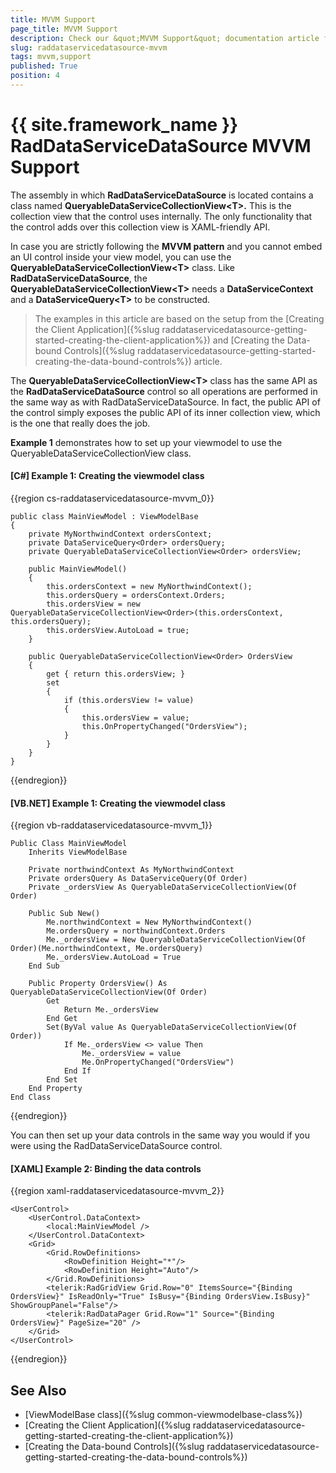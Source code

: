 ```yaml
---
title: MVVM Support
page_title: MVVM Support
description: Check our &quot;MVVM Support&quot; documentation article for the RadDataServiceDataSource {{ site.framework_name }} control.
slug: raddataservicedatasource-mvvm
tags: mvvm,support
published: True
position: 4
---
```


# {{ site.framework_name }} RadDataServiceDataSource MVVM Support

The assembly in which __RadDataServiceDataSource__ is located contains a class named __QueryableDataServiceCollectionView&lt;T&gt;.__ This is the collection view that the control uses internally. The only functionality that the control adds over this collection view is XAML-friendly API.

In case you are strictly following the __MVVM pattern__ and you cannot embed an UI control inside your view model, you can use the __QueryableDataServiceCollectionView&lt;T&gt;__ class. Like __RadDataServiceDataSource__, the __QueryableDataServiceCollectionView&lt;T&gt;__ needs a __DataServiceContext__ and a __DataServiceQuery&lt;T&gt;__ to be constructed.

>The examples in this article are based on the setup from the [Creating the Client Application]({%slug raddataservicedatasource-getting-started-creating-the-client-application%}) and [Creating the Data-bound Controls]({%slug raddataservicedatasource-getting-started-creating-the-data-bound-controls%}) article.

The __QueryableDataServiceCollectionView&lt;T&gt;__ class has the same API as the __RadDataServiceDataSource__ control so all operations are performed in the same way as with RadDataServiceDataSource. In fact, the public API of the control simply exposes the public API of its inner collection view, which is the one that really does the job.

**Example 1** demonstrates how to set up your viewmodel to use the QueryableDataServiceCollectionView class.

#### __[C#] Example 1: Creating the viewmodel class__

{{region cs-raddataservicedatasource-mvvm_0}}

	public class MainViewModel : ViewModelBase
    {
        private MyNorthwindContext ordersContext;
        private DataServiceQuery<Order> ordersQuery;
		private QueryableDataServiceCollectionView<Order> ordersView;

		public MainViewModel()
		{
			this.ordersContext = new MyNorthwindContext();
			this.ordersQuery = ordersContext.Orders;
			this.ordersView = new QueryableDataServiceCollectionView<Order>(this.ordersContext, this.ordersQuery);
			this.ordersView.AutoLoad = true;
		}

        public QueryableDataServiceCollectionView<Order> OrdersView
		{
            get { return this.ordersView; }
            set 
			{
				if (this.ordersView != value)
				{
					this.ordersView = value;
					this.OnPropertyChanged("OrdersView");
				}
			}
        }
    }
{{endregion}}

#### __[VB.NET] Example 1: Creating the viewmodel class__

{{region vb-raddataservicedatasource-mvvm_1}}

	Public Class MainViewModel
		Inherits ViewModelBase

		Private northwindContext As MyNorthwindContext
		Private ordersQuery As DataServiceQuery(Of Order)
		Private _ordersView As QueryableDataServiceCollectionView(Of Order)

		Public Sub New()
			Me.northwindContext = New MyNorthwindContext()
			Me.ordersQuery = northwindContext.Orders
			Me._ordersView = New QueryableDataServiceCollectionView(Of Order)(Me.northwindContext, Me.ordersQuery)
			Me._ordersView.AutoLoad = True
		End Sub

		Public Property OrdersView() As QueryableDataServiceCollectionView(Of Order)
			Get
				Return Me._ordersView
			End Get
			Set(ByVal value As QueryableDataServiceCollectionView(Of Order))
				If Me._ordersView <> value Then
					Me._ordersView = value
					Me.OnPropertyChanged("OrdersView")
				End If
			End Set
		End Property
	End Class
{{endregion}}

You can then set up your data controls in the same way you would if you were using the RadDataServiceDataSource control.

#### __[XAML] Example 2: Binding the data controls__

{{region xaml-raddataservicedatasource-mvvm_2}}
	
	<UserControl>
		<UserControl.DataContext>
			<local:MainViewModel />
		</UserControl.DataContext>
		<Grid>
			<Grid.RowDefinitions>
				<RowDefinition Height="*"/>
				<RowDefinition Height="Auto"/>
			</Grid.RowDefinitions>
			<telerik:RadGridView Grid.Row="0" ItemsSource="{Binding OrdersView}" IsReadOnly="True" IsBusy="{Binding OrdersView.IsBusy}" ShowGroupPanel="False"/>
			<telerik:RadDataPager Grid.Row="1" Source="{Binding OrdersView}" PageSize="20" />
		</Grid>
	</UserControl>
{{endregion}}

## See Also
* [ViewModelBase class]({%slug common-viewmodelbase-class%})
* [Creating the Client Application]({%slug raddataservicedatasource-getting-started-creating-the-client-application%})
* [Creating the Data-bound Controls]({%slug raddataservicedatasource-getting-started-creating-the-data-bound-controls%})
